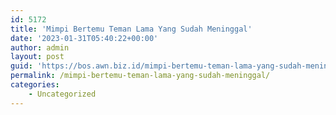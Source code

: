 ```yaml
---
id: 5172
title: 'Mimpi Bertemu Teman Lama Yang Sudah Meninggal'
date: '2023-01-31T05:40:22+00:00'
author: admin
layout: post
guid: 'https://bos.awn.biz.id/mimpi-bertemu-teman-lama-yang-sudah-meninggal/'
permalink: /mimpi-bertemu-teman-lama-yang-sudah-meninggal/
categories:
    - Uncategorized
---
```


